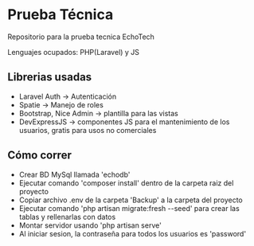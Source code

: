 # Prueba Técnica
Repositorio para la prueba tecnica EchoTech

Lenguajes ocupados: PHP(Laravel) y JS

##  Librerias usadas
- Laravel Auth -> Autenticación
- Spatie -> Manejo de roles
- Bootstrap, Nice Admin -> plantilla para las vistas
- DevExpressJS -> componentes JS para el mantenimiento de los usuarios, gratis para usos no comerciales

##  Cómo correr
- Crear BD MySql llamada 'echodb'
- Ejecutar comando 'composer install' dentro de la carpeta raiz del proyecto
- Copiar archivo .env de la carpeta 'Backup' a la carpeta del proyecto
- Ejecutar comando 'php artisan migrate:fresh --seed' para crear las tablas y rellenarlas con datos
- Montar servidor usando 'php artisan serve'
- Al iniciar sesion, la contraseña para todos los usuarios es 'password'
